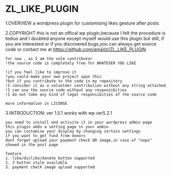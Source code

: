 # ZL_LIKE_PLUGIN
1.OVERVIEW
    a wordpress plugin for customising likes gesture after posts

2.COPYRIGHT
    this is not an offical wp plugin,because I felt the procedure is tedius and I doubted anyone except myself would use this plugin
    but still, if you are interested or if you discovered bugs,you can always get source code or contact me at https://github.com/amailzl/ZL_LIKE_PLUGIN

    for now , as I am the sole contributor
    !the source code is completely free for WHATEVER YOU LIKE

    !if you feel like to improve it
    !you could make your own project upon this
    !but if you contribute to the code in my repository
    !I consider it as a volunteer contribution without any string attached
    !I can use the source code without any responsibities
    !I do not take any kind of legal responsibities of the source code

    more information in LICENSE

3.INTRODUCTION:
    ver 1.0.1
    works with wp ver5.2.1

    you need to install and activite it in your wordpress admin page
    this plugin adds a setting page in your admin
    you can customise your display by changing certain settings
    if you want to get fund from donors
    dont forget upload your payment check QR image,in case of "oops" showed in the post page

    feature
    1. like/dislike/donate button supported
    2. 3 button style available
    3. payment check image upload supported